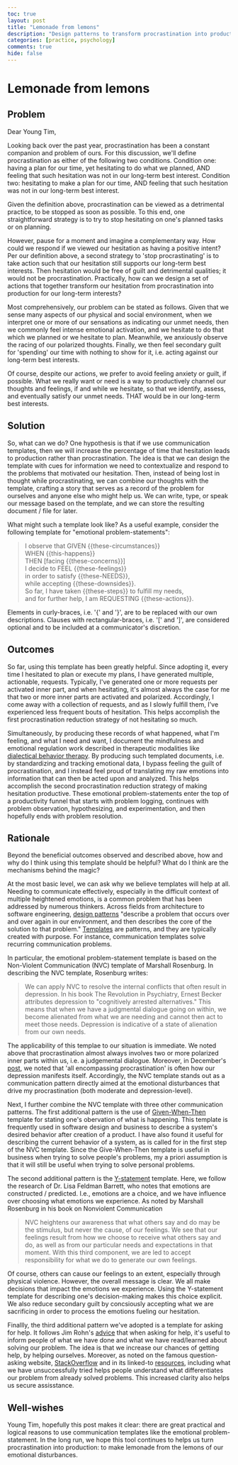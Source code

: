 ```yaml
---
toc: true
layout: post
title: "Lemonade from lemons"
description: "Design patterns to transform procrastination into production."
categories: [practice, psychology]
comments: true
hide: false
---
```



# Lemonade from lemons


## Problem

Dear Young Tim,

Looking back over the past year,
procrastination has been a constant companion and problem of ours.
For this discussion,
we'll define procrastination
as either of the following two conditions.
Condition one:
having a plan for our time,
yet hesitating to do what we planned,
AND feeling that such hesitation
was not in our long-term best interest.
Condition two:
hesitating to make a plan for our time,
AND feeling that such hesitation
was not in our long-term best interest.

Given the definition above,
procrastination can be viewed as a detrimental practice,
to be stopped as soon as possible.
To this end, one straightforward strategy is to
try to stop hesitating on one's planned tasks or on planning.

However, pause for a moment and imagine a complementary way.
How could we respond if we viewed our hesitation
as having a positive intent?
Per our definition above,
a second strategy to 'stop procrastinating'
is to take action such that
our hesitation still supports our long-term best interests.
Then hesitation would be free of guilt and detrimental qualities;
it would not be procrastination.
Practically, how can we design a set of actions that together
transform our hesitation from procrastination into production
for our long-term interests?

Most comprehensively, our problem can be stated as follows.
Given that we sense many aspects
of our physical and social environment,
when we interpret one or more of our sensations
as indicating our unmet needs,
then we commonly feel intense emotional activation,
and we hesitate to do that which we planned
or we hesitate to plan.
Meanwhile, we anxiously observe the racing of our polarized thoughts.
Finally, we then feel secondary guilt
for 'spending' our time with nothing to show for it,
i.e. acting against our long-term best interests.

Of course, despite our actions,
we prefer to avoid feeling anxiety or guilt,
if possible.
What we really want or need is
a way to productively channel our thoughts and feelings,
if and while we hesitate,
so that we identify, assess, and eventually satisfy
our unmet needs.
THAT would be in our long-term best interests.


## Solution

So, what can we do?
One hypothesis is that if we use communication templates,
then we will increase the percentage of time that
hesitation leads to production rather than procrastination.
The idea is that
we can design the template with cues for information
we need to contextualize and respond
to the problems that motivated our hesitation.
Then, instead of being lost in thought while procrastinating,
we can combine our thoughts with the template,
crafting a story that serves as a record of the problem
for ourselves and anyone else who might help us.
We can write, type, or speak our message based on the template,
and we can store the resulting document / file for later.


What might such a template look like?
As a useful example,
consider the following template for "emotional problem-statements":

> I observe that GIVEN {{these-circumstances}}  
> WHEN {{this-happens}}  
> THEN [facing {{these-concerns}}]  
> I decide to FEEL {{these-feelings}}  
> in order to satisfy {{these-NEEDS}},  
> while accepting {{these-downsides}}.  
> So far, I have taken {{these-steps}} to fulfill my needs,  
> and for further help, I am REQUESTING {{these-actions}}.


Elements in curly-braces, i.e. '{' and '}',
are to be replaced with our own descriptions.
Clauses with rectangular-braces, i.e. '[' and ']',
are considered optional and to be included at a
communicator's discretion.


## Outcomes

So far, using this template has been greatly helpful.
Since adopting it,
every time I hesitated to plan or execute my plans,
I have generated multiple, actionable, requests.
Typically, I've generated one or more requests per
activated inner part,
and when hesitating,
it's almost always the case for me
that two or more inner parts are activated and polarized.
Accordingly, I come away with a collection of requests,
and as I slowly fulfill them,
I've experienced less frequent bouts of hesitation.
This helps accomplish the first
procrastination reduction strategy of not hesitating so much.


Simultaneously, by producing these records of
what happened, what I'm feeling, and what I need and want,
I document the mindfulness and emotional regulation work
described in therapeutic modalities like
[dialectical behavior therapy](https://dbtselfhelp.com/dbt-skills-list/emotion-regulation/).
By producing such templated documents,
i.e. by standardizing and tracking emotional data,
I bypass feeling the guilt of procrastination,
and I instead feel proud of translating my raw emotions into
information that can then be acted upon and analyzed.
This helps accomplish the second
procrastination reduction strategy of
making hesitation productive.
These emotional problem-statements enter the top of a
productivity funnel that starts with problem logging,
continues with problem observation, hypothesizing,
and experimentation,
and then hopefully ends with problem resolution.


## Rationale


Beyond the beneficial outcomes observed and described above,
how and why do I think using this template should be helpful?
What do I think are the mechanisms behind the magic?

At the most basic level,
we can ask why we believe templates will help at all.
Needing to communicate effectively,
especially in the difficult context of multiple heightened emotions,
is a common problem that has been addressed by numerous thinkers.
Across fields from architecture to software engineering,
[design patterns](https://en.wikipedia.org/wiki/Design_pattern)
"describe a problem that occurs over and over again in our environment,
and then describes the core of the solution to that problem."
[Templates](https://www.merriam-webster.com/dictionary/template) are patterns,
and they are typically created with purpose.
For instance, communication templates solve recurring communication problems.

In particular,
the emotional problem-statement template is based on
the Non-Violent Communication (NVC) template of Marshall Rosenburg.
In describing the NVC template, Rosenburg writes:

> We can apply NVC
> to resolve the internal conflicts that often result in depression.
> In his book The Revolution in Psychiatry,
> Ernest Becker attributes depression to "cognitively arrested alternatives."
> This means that when we have a judgmental dialogue going on within,
> we become alienated from what we are needing
> and cannot then act to meet those needs.
> Depression is indicative of a state of alienation from our own needs.

The applicability of this templae to our situation is immediate.
We noted above that procrastination almost always involves two or
more polarized inner parts within us, i.e. a judgemental dialogue.
Moreover, in December's [post](https://timothyb0912.github.io/blog/philosophy/psychology/practice/2021/12/25/Personal-data-science.html),
we noted that 'all encompassing procrastination'
is often how our depression manifests itself.
Accordingly, the NVC template stands out as a communication pattern
directly aimed at the emotional disturbances that
drive my procrastination (both moderate and depression-level).

Next, I further combine the NVC template with three other
communication patterns.
The first additional pattern is the use of [Given-When-Then](https://martinfowler.com/bliki/GivenWhenThen.html)
template for stating one's obervation of what is happening.
This template is frequently used in software design
and business to describe a system's desired behavior
after creation of a product.
I have also found it useful for describing the
current behavior of a system,
as is called for in the first step of the NVC template.
Since the Give-When-Then template  is useful in business
when trying to solve people's problems,
my a priori assumption is that it will still be useful
when trying to solve personal problems.

The second additional pattern is the
[Y-statement](https://timothyb0912.github.io/templates/Y-STATEMENT-DECISIONS_TEMPLATE.html)
template.
Here, we follow the research of Dr. Lisa Feldman Barrett,
who notes that emotions are constructed / predicted.
I.e., emotions are a choice,
and we have influence over choosing what emotions we experience.
As noted by Marshall Rosenburg in his book on Nonviolent Communication

> NVC heightens our awareness
> that what others say and do may be the stimulus,
> but never the cause, of our feelings.
> We see that our feelings result
> from how we choose to receive what others say and do,
> as well as from our particular needs and expectations in that moment.
> With this third component,
> we are led to accept responsibility
> for what we do to generate our own feelings.

Of course, others can cause our feelings to an extent, 
especially through physical violence.
However, the overall message is clear.
We all make decisions that impact the emotions we experience.
Using the Y-statement template for describing one's decision-making
makes this choice explicit.
We also reduce secondary guilt by concsiously accepting
what we are sacrificing
in order to process the emotions fueling our hesitation.

Finallly, the third additional pattern we've adopted is
a template for asking for help.
It follows Jim Rohn's [advice](https://www.youtube.com/watch?v=LdQGAnl2jc8)
that when asking for help,
it's useful to inform people of
what we have done and what we have read/learned
about solving our problem.
The idea is that we increase our chances of getting help,
by helping ourselves.
Moreover, as noted on the famous question-asking website,
[StackOverflow](https://stackoverflow.com/help/how-to-ask)
and in its linked-to
[resources](https://codeblog.jonskeet.uk/2010/08/29/writing-the-perfect-question/),
including what we have unsuccessfully tried
helps people understand what differentiates our problem
from already solved problems.
This increased clarity also helps us secure assisstance.


## Well-wishes

Young Tim, hopefully this post makes it clear:
there are great practical and logical reasons
to use communication templates like the
emotional problem-statement.
In the long run,
we hope this tool continues to helps us
turn procrastination into production:
to make lemonade from the lemons of our emotional disturbances.

